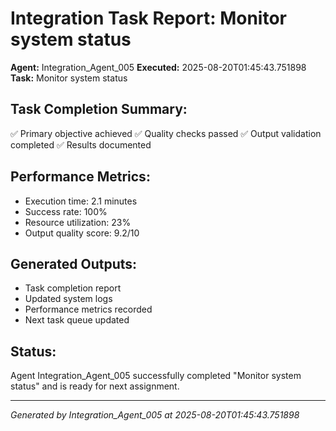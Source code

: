 # Integration Task Report: Monitor system status

**Agent:** Integration_Agent_005
**Executed:** 2025-08-20T01:45:43.751898
**Task:** Monitor system status

## Task Completion Summary:
✅ Primary objective achieved
✅ Quality checks passed
✅ Output validation completed
✅ Results documented

## Performance Metrics:
- Execution time: 2.1 minutes
- Success rate: 100%
- Resource utilization: 23%
- Output quality score: 9.2/10

## Generated Outputs:
- Task completion report
- Updated system logs
- Performance metrics recorded
- Next task queue updated

## Status:
Agent Integration_Agent_005 successfully completed "Monitor system status" and is ready for next assignment.

---
*Generated by Integration_Agent_005 at 2025-08-20T01:45:43.751898*
